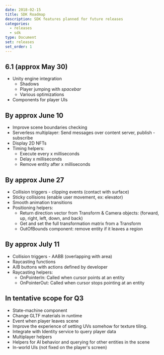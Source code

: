 ```yaml
---
date: 2018-02-15
title: SDK Roadmap
description: SDK features planned for future releases
categories:
  - releases
  - sdk
type: Document
set: releases
set_order: 1
---
```


## 6.1  (approx May 30)

- Unity engine integration
	- Shadows
	- Player jumping with _spacebar_
	- Various optimizations
- Components for player UIs


## By approx June 10

- Improve scene boundaries checking
- Serverless multiplayer: Send messages over content server, publish - subscribe
- Display 2D NFTs
- Timing helpers:
	- Execute every x milliseconds
	- Delay x milliseconds
	- Remove entity after x milliseconds

## By approx June 27

- Collision triggers - clipping events (contact with surface)
- Sticky collisions (enable user movement, ex: elevator)
- Smooth animation transitions
- Positioning helpers:
	- Return direction vector from Transform & Camera objects: (forward, up, right, left, down, and back)
	- Get and set the full transformation matrix from a Transform
	- OutOfBounds component: remove entity if it leaves a region

## By approx July 11

- Collision triggers - AABB (overlapping with area)
- Raycasting functions
- A/B buttons with actions defined by developer
- Raycasting helpers: 
	- OnPointerIn: Called when cursor points at an entity
	- OnPointerOut: Called when cursor stops pointing at an entity

## In tentative scope for Q3

- State-machine component
- Change GLTF materials in runtime
- Event when player leaves scene
- Improve the experience of setting UVs somehow for texture tiling.
- Integrate with Identity service to query player data
- Multiplayer helpers
- Helpers for AI behavior and querying for other entities in the scene
- In-world UIs (not fixed on the player's screen)
